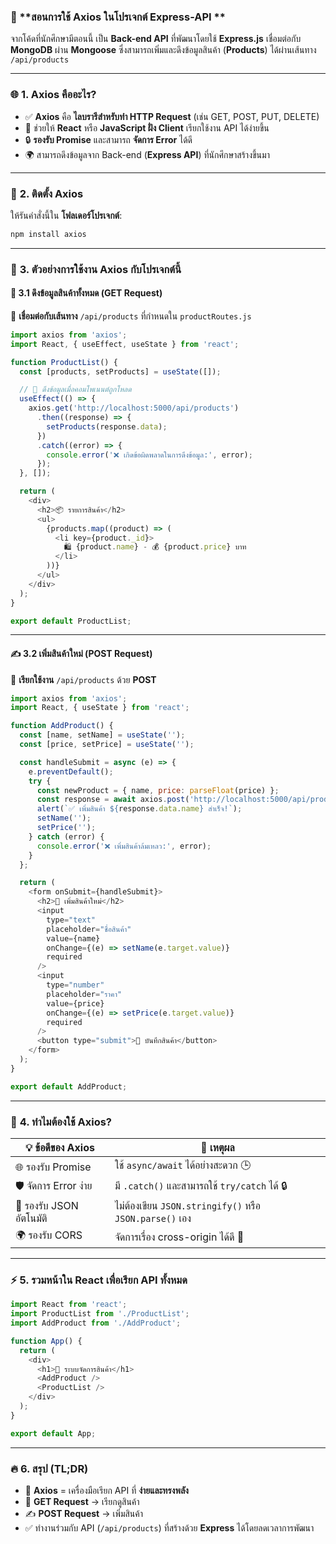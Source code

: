 ### 🚀 **สอนการใช้ Axios ในโปรเจกต์ Express-API **

จากโค้ดที่นักศึกษามีตอนนี้ เป็น **Back-end API** ที่พัฒนาโดยใช้ **Express.js** เชื่อมต่อกับ **MongoDB** ผ่าน **Mongoose** ซึ่งสามารถเพิ่มและดึงข้อมูลสินค้า (**Products**) ได้ผ่านเส้นทาง `/api/products`  

---

### 🌐 **1. Axios คืออะไร?**  
- ✅ **Axios** คือ **ไลบรารีสำหรับทำ HTTP Request** (เช่น GET, POST, PUT, DELETE)  
- 🚀 ช่วยให้ **React** หรือ **JavaScript ฝั่ง Client** เรียกใช้งาน API ได้ง่ายขึ้น  
- 🔒 **รองรับ Promise** และสามารถ **จัดการ Error** ได้ดี  
- 🌍 สามารถดึงข้อมูลจาก Back-end (**Express API**) ที่นักศึกษาสร้างขึ้นมา

---

### 🔧 **2. ติดตั้ง Axios**  
ให้รันคำสั่งนี้ใน **โฟลเดอร์โปรเจกต์**:  
```bash
npm install axios
```

---

### 🎯 **3. ตัวอย่างการใช้งาน Axios กับโปรเจกต์นี้**  

#### 🏃 **3.1 ดึงข้อมูลสินค้าทั้งหมด (GET Request)**  
📌 **เชื่อมต่อกับเส้นทาง** `/api/products` ที่กำหนดใน `productRoutes.js`

```javascript
import axios from 'axios';
import React, { useEffect, useState } from 'react';

function ProductList() {
  const [products, setProducts] = useState([]);

  // 🔄 ดึงข้อมูลเมื่อคอมโพเนนต์ถูกโหลด
  useEffect(() => {
    axios.get('http://localhost:5000/api/products')
      .then((response) => {
        setProducts(response.data);
      })
      .catch((error) => {
        console.error('❌ เกิดข้อผิดพลาดในการดึงข้อมูล:', error);
      });
  }, []);

  return (
    <div>
      <h2>📦 รายการสินค้า</h2>
      <ul>
        {products.map((product) => (
          <li key={product._id}>
            🛍 {product.name} - 💰 {product.price} บาท
          </li>
        ))}
      </ul>
    </div>
  );
}

export default ProductList;
```

---

#### ✍️ **3.2 เพิ่มสินค้าใหม่ (POST Request)**  
📌 **เรียกใช้งาน** `/api/products` ด้วย **POST**

```javascript
import axios from 'axios';
import React, { useState } from 'react';

function AddProduct() {
  const [name, setName] = useState('');
  const [price, setPrice] = useState('');

  const handleSubmit = async (e) => {
    e.preventDefault();
    try {
      const newProduct = { name, price: parseFloat(price) };
      const response = await axios.post('http://localhost:5000/api/products', newProduct);
      alert(`✅ เพิ่มสินค้า ${response.data.name} สำเร็จ!`);
      setName('');
      setPrice('');
    } catch (error) {
      console.error('❌ เพิ่มสินค้าล้มเหลว:', error);
    }
  };

  return (
    <form onSubmit={handleSubmit}>
      <h2>📝 เพิ่มสินค้าใหม่</h2>
      <input
        type="text"
        placeholder="ชื่อสินค้า"
        value={name}
        onChange={(e) => setName(e.target.value)}
        required
      />
      <input
        type="number"
        placeholder="ราคา"
        value={price}
        onChange={(e) => setPrice(e.target.value)}
        required
      />
      <button type="submit">💾 บันทึกสินค้า</button>
    </form>
  );
}

export default AddProduct;
```

---

### 📝 **4. ทำไมต้องใช้ Axios?**
| 💡 **ข้อดีของ Axios**      | 🚀 **เหตุผล**                                |
|--------------------|-----------------------------------------|
| 🌐 รองรับ Promise  | ใช้ `async/await` ได้อย่างสะดวก 🕒     |
| 🛡 จัดการ Error ง่าย | มี `.catch()` และสามารถใช้ `try/catch` ได้ 🔒  |
| 🔄 รองรับ JSON อัตโนมัติ | ไม่ต้องเขียน `JSON.stringify()` หรือ `JSON.parse()` เอง |
| 🌍 รองรับ CORS       | จัดการเรื่อง cross-origin ได้ดี 🔗          |

---

### ⚡ **5. รวมหน้าใน React เพื่อเรียก API ทั้งหมด**  
```javascript
import React from 'react';
import ProductList from './ProductList';
import AddProduct from './AddProduct';

function App() {
  return (
    <div>
      <h1>🛒 ระบบจัดการสินค้า</h1>
      <AddProduct />
      <ProductList />
    </div>
  );
}

export default App;
```

---

### 🔥 **6. สรุป (TL;DR)**  
- 🧭 **Axios** = เครื่องมือเรียก API ที่ **ง่ายและทรงพลัง**  
- 🏃 **GET Request** → เรียกดูสินค้า  
- ✍️ **POST Request** → เพิ่มสินค้า  
- ✅ ทำงานร่วมกับ API (`/api/products`) ที่สร้างด้วย **Express** ได้โดยลดเวลาการพัฒนา
